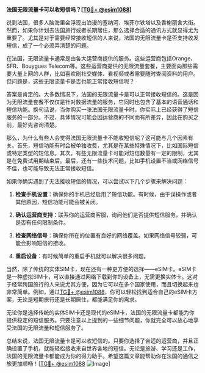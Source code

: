 **法国无限流量卡可以收短信吗？[[TG💪+ @esim1088](https://t.me/s/esim1088)]**

说到法国，很多人脑海里会浮现出浪漫的塞纳河、埃菲尔铁塔以及香榭丽舍大街。然而，如果你计划去法国旅行或者长期居住，那么选择合适的通讯方式就显得尤为重要了。尤其是对于需要经常接收短信的人来说，法国的无限流量卡是否支持收发短信，成了一个必须弄清楚的问题。

在法国，无限流量卡通常是由各大运营商提供的服务。这些运营商包括Orange、SFR、Bouygues Telecom等。这些运营商提供的无限流量套餐，主要面向那些需要大量上网的人群，比如喜欢刷社交媒体、看视频或者需要随时查阅资料的用户。但问题是，这些无限流量卡是否也能正常接收短信呢？

答案是肯定的。大多数情况下，法国的无限流量卡是可以正常接收短信的。这是因为无限流量套餐不仅仅是针对数据流量的服务，它同时也包含了基本的语音通话和短信功能。换句话说，当你购买一张法国无限流量卡时，你实际上已经获得了短信服务的一部分。不过，具体情况可能会因运营商的不同而有所差异，因此在购买之前，最好先咨询清楚。

那么，为什么有些人会觉得法国无限流量卡不能收短信呢？这可能与几个因素有关。首先，短信功能有时会被单独收费，尤其是在某些特殊情况下，比如国际短信或特定类型的短信息。其次，有些无限流量卡可能对短信数量有一定的限制，尤其是在免费试用期结束后。最后，还有一些技术问题，比如手机设置不当或网络信号不佳，也可能导致无法正常接收短信。

如果你确实遇到了无法接收短信的情况，可以尝试以下几个步骤来解决问题：

1. **检查手机设置**：确保你的手机已经启用了短信功能。有时候，由于误操作或者其他原因，短信功能可能会被关闭。
   
2. **确认运营商支持**：联系你的运营商客服，询问他们是否提供短信服务，并确认是否有任何限制条件。

3. **检查网络信号**：确保你所在的位置有良好的网络覆盖。如果网络信号较弱，可能会影响短信的接收。

4. **重启设备**：有时候简单的重启手机就可以解决很多问题。

当然，除了传统的实体SIM卡，现在还有一种更方便的选择——eSIM卡。eSIM卡是一种虚拟SIM卡，可以直接通过网络下载到你的设备上，无需更换实体卡。这对于经常跨国旅行的人来说尤其方便，因为它可以在多个国家使用，而且切换起来也非常简单。例如，通过[TG💪+ @esim1088](https://t.me/s/esim1088)，你可以轻松找到适合自己的eSIM卡方案，无论是短期旅行还是长期居住，都能满足你的需求。

无论你是选择传统的实体SIM卡还是现代的eSIM卡，法国的无限流量卡都能为你提供稳定的短信服务。只要注意以上提到的一些细节问题，你就完全可以放心地享受法国的无限流量和短信服务了。

总结来说，法国无限流量卡是可以收短信的。只要你选择了合适的运营商，并且正确设置了手机，就能轻松接收来自世界各地的短信。无论是旅游、学习还是工作，法国的无限流量卡都能成为你的得力助手。希望这篇文章能帮助你在法国的通信之旅更加顺畅！[[TG💪+ @esim1088](https://t.me/s/esim1088) ![Image](https://i.postimg.cc/4NQfJmqS/Snipaste-2025-05-13-00-14-12.png)]